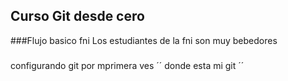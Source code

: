 ## Curso Git desde cero

###Flujo basico fni
Los estudiantes de la fni son muy bebedores

###
configurando git por mprimera ves
´´
donde esta mi git
´´